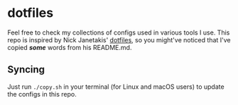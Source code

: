 # dotfiles

Feel free to check my collections of configs used in various tools I use. This repo is inspired by Nick Janetakis' [dotfiles](https://github.com/nickjj/dotfiles), so you might've noticed that I've copied ***some*** words from his README.md.

## Syncing

Just run `./copy.sh` in your terminal (for Linux and macOS users) to update the configs in this repo.
